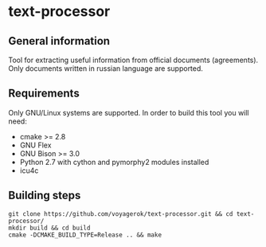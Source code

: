 # text-processor
## General information
Tool for extracting useful information from official documents (agreements). Only documents written in russian language are supported.
## Requirements
Only GNU/Linux systems are supported.
In order to build this tool you will need:
* cmake >= 2.8
* GNU Flex
* GNU Bison >= 3.0
* Python 2.7 with cython and pymorphy2 modules installed
* icu4c
## Building steps
```
git clone https://github.com/voyagerok/text-processor.git && cd text-processor/
mkdir build && cd build
cmake -DCMAKE_BUILD_TYPE=Release .. && make
```
